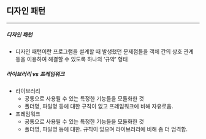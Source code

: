 ## 디자인 패턴

----

##### 디자인 패턴

- 디자인 패턴이란 프로그램을 설계할 때 발생했던 문제점들을 객체 간의 상호 관계 등을 이용하여 해결할 수 있도록 하나의 ‘규약’ 형태



##### 라이브러리 vs 프레임워크

- 라이브러리
  - 공통으로 사용될 수 있는 특정한 기능들을 모듈화한 것
  - 폴더명, 파일명 등에 대한 규칙이 없고 프레임워크에 비해 자유로움.
- 프레임워크
  - 공통으로 사용될 수 있는 특정한 기능들을 모듈화한 것
  - 폴더명, 파일명 등에 대한. 규칙이 있으며 라이브러리에 비해 좀 더 엄격함.